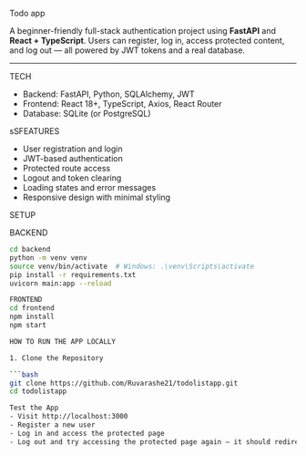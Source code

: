 Todo app

A beginner-friendly full-stack authentication project using **FastAPI** and **React + TypeScript**. Users can register, log in, access protected content, and log out — all powered by JWT tokens and a real database.

---

 TECH

- Backend: FastAPI, Python, SQLAlchemy, JWT
- Frontend: React 18+, TypeScript, Axios, React Router
- Database: SQLite (or PostgreSQL)



sSFEATURES

- User registration and login
- JWT-based authentication
- Protected route access
- Logout and token clearing
- Loading states and error messages
- Responsive design with minimal styling



SETUP

 BACKEND

```bash
cd backend
python -m venv venv
source venv/bin/activate  # Windows: .\venv\Scripts\activate
pip install -r requirements.txt
uvicorn main:app --reload

FRONTEND
cd frontend
npm install
npm start

HOW TO RUN THE APP LOCALLY

1. Clone the Repository

```bash
git clone https://github.com/Ruvarashe21/todolistapp.git
cd todolistapp

Test the App
- Visit http://localhost:3000
- Register a new user
- Log in and access the protected page
- Log out and try accessing the protected page again — it should redirect to login


